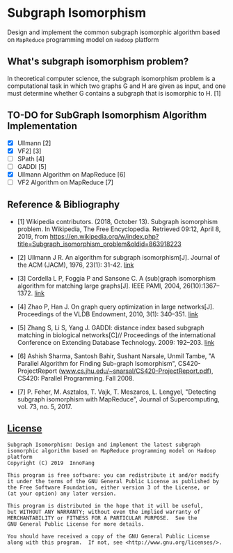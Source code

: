 # Subgraph Isomorphism

Design and implement the common subgraph isomorphic algorithm based on `MapReduce` programming model on `Hadoop` platform

## What's subgraph isomorphism problem?

In theoretical computer science, the subgraph isomorphism problem is a computational task in which two graphs G and H are given as input, and one must determine whether G contains a subgraph that is isomorphic to H. [1]

## TO-DO for SubGraph Isomorphism Algorithm Implementation

 + [x] Ullmann [2]
 + [x] VF2] [3]
 + [ ] SPath [4]
 + [ ] GADDI [5]
 + [x] Ullmann Algorithm on MapReduce [6]
 + [ ] VF2 Algorithm on MapReduce [7]
 
## Reference & Bibliography

 + [1] Wikipedia contributors. (2018, October 13). Subgraph isomorphism problem. In Wikipedia, The Free Encyclopedia. Retrieved 09:12, April 8, 2019, from https://en.wikipedia.org/w/index.php?title=Subgraph_isomorphism_problem&oldid=863918223

 + [2] Ullmann J R. An algorithm for subgraph isomorphism[J]. Journal of the ACM (JACM), 1976, 23(1): 31-42. [link](https://www.cs.bgu.ac.il/~dinitz/Course/SS-12/Ullman_Algorithm.pdf)

 + [3] Cordella L P, Foggia P and Sansone C. A (sub)graph isomorphism algorithm for matching large graphs[J]. IEEE PAMI, 2004, 26(10):1367–1372. [link](https://ieeexplore.ieee.org/document/1323804?arnumber=1323804&tag=1)

 + [4] Zhao P, Han J. On graph query optimization in large networks[J]. Proceedings of the VLDB Endowment, 2010, 3(1): 340–351. [link](https://www.vldb.org/pvldb/vldb2010/pvldb_vol3/R30.pdf)

 + [5] Zhang S, Li S, Yang J. GADDI: distance index based subgraph matching in biological networks[C]// Proceedings of the international Conference on Extending Database Technology. 2009: 192–203. [link](https://dl.acm.org/citation.cfm?id=1516384)

 + [6] Ashish Sharma, Santosh Bahir, Sushant Narsale, Unmil Tambe, "A  Parallel Algorithm for Finding Sub-graph Isomorphism", CS420-ProjectReport  (www.cs.jhu.edu/~snarsal/CS420-ProjectReport.pdf), CS420: Parallel Programming. Fall 2008.

 + [7] P. Feher, M. Asztalos, T. Vajk, T. Meszaros, L. Lengyel, "Detecting subgraph isomorphism with MapReduce", Journal of Supercomputing, vol. 73, no. 5, 2017.

## [License](./LICENSE)

    Subgraph Isomorphism: Design and implement the latest subgraph isomorphic algorithm based on MapReduce programming model on Hadoop platform
    Copyright (C) 2019  InnoFang

    This program is free software: you can redistribute it and/or modify
    it under the terms of the GNU General Public License as published by
    the Free Software Foundation, either version 3 of the License, or
    (at your option) any later version.

    This program is distributed in the hope that it will be useful,
    but WITHOUT ANY WARRANTY; without even the implied warranty of
    MERCHANTABILITY or FITNESS FOR A PARTICULAR PURPOSE.  See the
    GNU General Public License for more details.

    You should have received a copy of the GNU General Public License
    along with this program.  If not, see <http://www.gnu.org/licenses/>.
